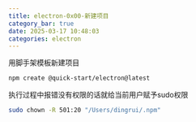 ```yaml
---
title: electron-0x00-新建项目
category_bar: true
date: 2025-03-17 10:48:03
categories: electron
---
```


用脚手架模板新建项目

```sh
npm create @quick-start/electron@latest
```

执行过程中报错没有权限的话就给当前用户赋予sudo权限

```sh
sudo chown -R 501:20 "/Users/dingrui/.npm"
```